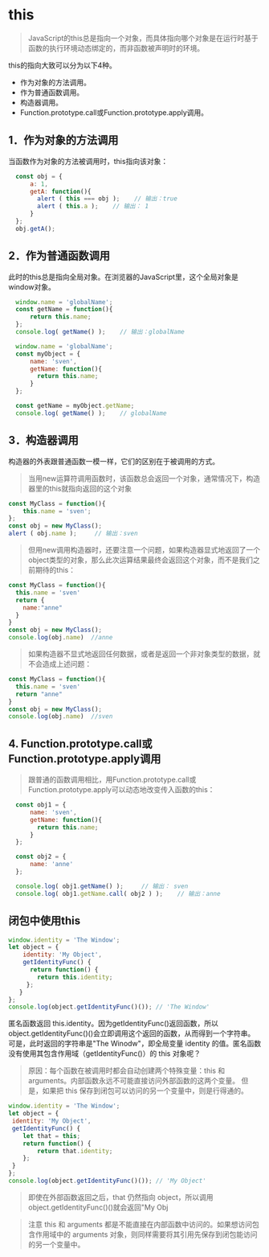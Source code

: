 # this

> JavaScript的this总是指向一个对象，而具体指向哪个对象是在运行时基于函数的执行环境动态绑定的，而非函数被声明时的环境。

this的指向大致可以分为以下4种。
 - 作为对象的方法调用。
 - 作为普通函数调用。
 - 构造器调用。
 - Function.prototype.call或Function.prototype.apply调用。

## 1．作为对象的方法调用
当函数作为对象的方法被调用时，this指向该对象：

```js
  const obj = {
      a: 1,
      getA: function(){
        alert ( this === obj );    // 输出：true
        alert ( this.a );    // 输出： 1
      }
  };
  obj.getA();
```
## 2．作为普通函数调用

此时的this总是指向全局对象。在浏览器的JavaScript里，这个全局对象是window对象。
```js
  window.name = 'globalName';
  const getName = function(){
      return this.name;
  };
  console.log( getName() );    // 输出：globalName
```

<!-- 或者 -->

```js
  window.name = 'globalName';
  const myObject = {
      name: 'sven',
      getName: function(){
        return this.name;
      }
  };

  const getName = myObject.getName;
  console.log( getName() );    // globalName
```

## 3．构造器调用
构造器的外表跟普通函数一模一样，它们的区别在于被调用的方式。
> 当用new运算符调用函数时，该函数总会返回一个对象，通常情况下，构造器里的this就指向返回的这个对象

```js
const MyClass = function(){
    this.name = 'sven';
};
const obj = new MyClass();
alert ( obj.name );     // 输出：sven
```
> 但用new调用构造器时，还要注意一个问题，如果构造器显式地返回了一个object类型的对象，那么此次运算结果最终会返回这个对象，而不是我们之前期待的this：

```js
const MyClass = function(){
  this.name = 'sven'
  return {
    name:"anne"
  }
}
const obj = new MyClass();
console.log(obj.name)  //anne
```
> 如果构造器不显式地返回任何数据，或者是返回一个非对象类型的数据，就不会造成上述问题：
```js
const MyClass = function(){
  this.name = 'sven'
  return "anne"
}
const obj = new MyClass();
console.log(obj.name)  //sven
```
## 4. Function.prototype.call或Function.prototype.apply调用

> 跟普通的函数调用相比，用Function.prototype.call或Function.prototype.apply可以动态地改变传入函数的this：

```js
  const obj1 = {
      name: 'sven',
      getName: function(){
        return this.name;
      }
  };

  const obj2 = {
      name: 'anne'
  };

  console.log( obj1.getName() );     // 输出： sven
  console.log( obj1.getName.call( obj2 ) );    // 输出：anne
```

## 闭包中使用this

```js
window.identity = 'The Window'; 
let object = { 
    identity: 'My Object', 
    getIdentityFunc() { 
      return function() { 
        return this.identity; 
     }; 
   } 
}; 
console.log(object.getIdentityFunc()()); // 'The Window'
```

匿名函数返回 this.identity。因为getIdentityFunc()返回函数，所以 object.getIdentityFunc()()会立即调用这个返回的函数，从而得到一个字符串。可是，此时返回的字符串是"The Winodw"，即全局变量 identity 的值。匿名函数没有使用其包含作用域（getIdentityFunc()）的 this 对象呢？


> 原因：每个函数在被调用时都会自动创建两个特殊变量：this 和arguments。内部函数永远不可能直接访问外部函数的这两个变量。
但是，如果把 this 保存到闭包可以访问的另一个变量中，则是行得通的。

```js
window.identity = 'The Window'; 
let object = { 
 identity: 'My Object', 
 getIdentityFunc() { 
    let that = this; 
    return function() { 
        return that.identity; 
    }; 
 } 
}; 
console.log(object.getIdentityFunc()()); // 'My Object'
```
> 即使在外部函数返回之后，that 仍然指向 object，所以调用 object.getIdentityFunc()()就会返回"My Obj

> 注意 this 和 arguments 都是不能直接在内部函数中访问的。如果想访问包含作用域中的 arguments 对象，则同样需要将其引用先保存到闭包能访问的另一个变量中。